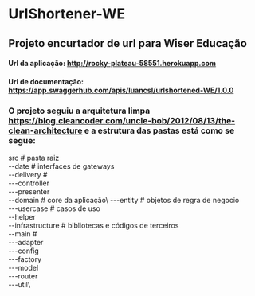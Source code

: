 # UrlShortener-WE
## Projeto encurtador de url para Wiser Educação

#### Url da aplicação: http://rocky-plateau-58551.herokuapp.com
#### Url de documentação: https://app.swaggerhub.com/apis/luancsl/urlshortened-WE/1.0.0

### O projeto seguiu a arquitetura limpa https://blog.cleancoder.com/uncle-bob/2012/08/13/the-clean-architecture e a estrutura das pastas está como se segue:

src            # pasta raiz\
--date # interfaces de gateways\
--delivery # \
---controller\
---presenter\
--domain  # core da aplicação\ 
---entity # objetos de regra de negocio\
---usercase # casos de uso\
--helper\
--infrastructure # bibliotecas e códigos de terceiros\
--main      #\
---adapter\
---config\
---factory\
---model\
---router\
---util\



